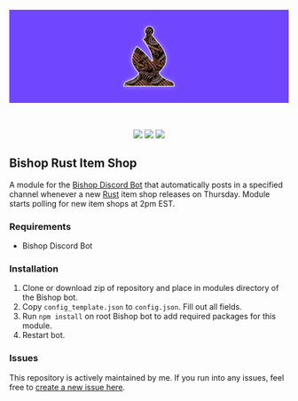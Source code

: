 <div align="center">
	<p>
		<img src="https://raw.githubusercontent.com/alexriley1223/bishop-rustitemshop/main/static/banner.png" alt="Bishop Rust Item Shop Banner" />
	</p>
	<br />
	<p>
		<img src="https://img.shields.io/github/license/alexriley1223/bishop-rustitemshop" />
		<img src="https://img.shields.io/github/v/tag/alexriley1223/bishop-rustitemshop"/>
		<img src="https://img.shields.io/badge/Bishop-4.x-7046ff" />
	</p>
</div>

## Bishop Rust Item Shop

A module for the [Bishop Discord Bot](https://github.com/alexriley1223/bishop) that automatically posts in a specified channel whenever a new [Rust](https://rust.facepunch.com/) item shop releases on Thursday. Module starts polling for new item shops at 2pm EST.

### Requirements
- Bishop Discord Bot

### Installation
1. Clone or download zip of repository and place in modules directory of the Bishop bot.
2. Copy `config_template.json` to `config.json`. Fill out all fields.
3. Run `npm install` on root Bishop bot to add required packages for this module.
4. Restart bot.

### Issues
This repository is actively maintained by me. If you run into any issues, feel free to <a href="https://github.com/alexriley1223/bishop-rustitemshop/issues/new">create a new issue here</a>.